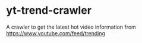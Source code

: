 # yt-trend-crawler
A crawler to get the latest hot video information from https://www.youtube.com/feed/trending
